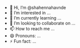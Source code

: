 - 👋 Hi, I’m @shahennahavnde
- 👀 I’m interested in ...
- 🌱 I’m currently learning ...
- 💞️ I’m looking to collaborate on ...
- 📫 How to reach me ...
- 😄 Pronouns: ...
- ⚡ Fun fact: ...

<!---
shahennahavnde/shahennahavnde is a ✨ special ✨ repository because its `README.md` (this file) appears on your GitHub profile.
You can click the Preview link to take a look at your changes.
--->

